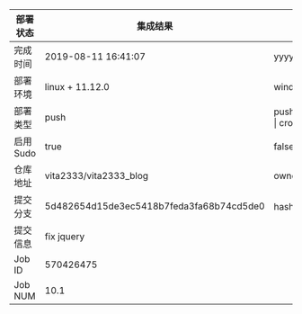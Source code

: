 部署状态 | 集成结果 | 参考值
---|---|---
完成时间 | 2019-08-11 16:41:07 | yyyy-mm-dd hh:mm:ss
部署环境 | linux + 11.12.0 | window \| linux + stable
部署类型 | push | push \| pull_request \| api \| cron
启用Sudo | true | false \| true
仓库地址 | vita2333/vita2333_blog | owner_name/repo_name
提交分支 | 5d482654d15de3ec5418b7feda3fa68b74cd5de0 | hash 16位
提交信息 | fix jquery |
Job ID   | 570426475 |
Job NUM  | 10.1 |
